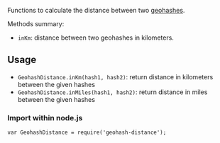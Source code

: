 Functions to calculate the distance between two [geohashes](http://en.wikipedia.org/wiki/Geohash).

Methods summary:

- `inKm`: distance between two geohashes in kilometers.

Usage
-----


- `GeohashDistance.inKm(hash1, hash2)`: return distance in kilometers between the given hashes
- `GeohashDistance.inMiles(hash1, hash2)`: return distance in miles between the given hashes

### Import within node.js

    var GeohashDistance = require('geohash-distance');
